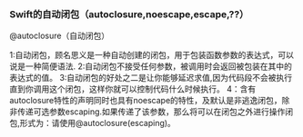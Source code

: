 
### Swift的自动闭包（autoclosure,noescape,escape,??）

@autoclosure（自动闭包）

 1:自动闭包，顾名思义是一种自动创建的闭包，用于包装函数参数的表达式，可以说是一种简便语法.
 2:自动闭包不接受任何参数，被调用时会返回被包装在其中的表达式的值。
 3:自动闭包的好处之二是让你能够延迟求值,因为代码段不会被执行直到你调用这个闭包，这样你就可以控制代码什么时候执行。
 4：含有autoclosure特性的声明同时也具有noescape的特性，及默认是非逃逸闭包，除非传递可选参数escaping.如果传递了该参数，那么将可以在闭包之外进行操作闭包,形式为：请使用@autoclosure(escaping)。